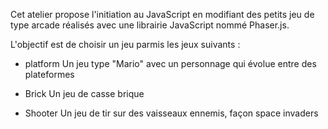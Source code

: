Cet atelier propose l'initiation au JavaScript en modifiant des petits jeu de type arcade réalisés avec une librairie JavaScript nommé Phaser.js.

L'objectif est de choisir un jeu parmis les jeux suivants :

* platform
Un jeu type "Mario" avec un personnage qui évolue entre des plateformes

* Brick
Un jeu de casse brique

* Shooter
Un jeu de tir sur des vaisseaux ennemis, façon space invaders

